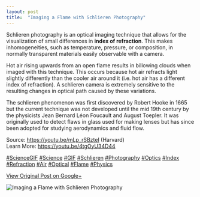 ```yaml
---
layout: post
title:  "Imaging a Flame with Schlieren Photography"
---
```


Schlieren photography is an optical imaging technique that allows for the
visualization of small differences in **index of refraction**. This makes
inhomogeneities, such as temperature, pressure, or composition, in normally
transparent materials easily observable with a camera.  
  
Hot air rising upwards from an open flame results in billowing clouds when
imaged with this technique. This occurs because hot air refracts light
slightly differently than the cooler air around it (i.e. hot air has a
different index of refraction). A schlieren camera is extremely sensitive to
the resulting changes in optical path caused by these variations.  
  
The schlieren phenomenon was first discovered by Robert Hooke in 1665 but the
current technique was not developed until the mid 19th century by the
physicists Jean Bernard Léon Foucault and August Toepler. It was originally
used to detect flaws in glass used for making lenses but has since been
adopted for studying aerodynamics and fluid flow.  
  
Source: <https://youtu.be/mLp_rSBzteI> (Harvard)  
Learn More: <https://youtu.be/4tgOyU34D44>  
  
[#ScienceGIF](https://plus.google.com/s/%23ScienceGIF/posts)
[#Science](https://plus.google.com/s/%23Science/posts)
[#GIF](https://plus.google.com/s/%23GIF/posts)
[#Schlieren](https://plus.google.com/s/%23Schlieren/posts)
[#Photography](https://plus.google.com/s/%23Photography/posts)
[#Optics](https://plus.google.com/s/%23Optics/posts)
[#Index](https://plus.google.com/s/%23Index/posts)
[#Refraction](https://plus.google.com/s/%23Refraction/posts)
[#Air](https://plus.google.com/s/%23Air/posts)
[#Optical](https://plus.google.com/s/%23Optical/posts)
[#Flame](https://plus.google.com/s/%23Flame/posts)
[#Physics](https://plus.google.com/s/%23Physics/posts)

[View Original Post on Google+](https://plus.google.com/+ColinSullender/posts/evkhXJ5J5Fa)

![Imaging a Flame with Schlieren Photography](/assets/img/2017-12-09-Imaging-a-Flame-with-Schlieren-Photography.gif)
